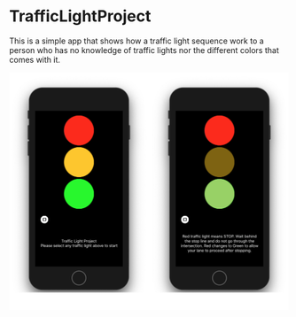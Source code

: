 # TrafficLightProject
This is a simple app that shows how a traffic light sequence work to a person who has no knowledge of traffic lights nor the different colors that comes with it.

![Traffic Light Project Screens](trafficLight.png)
